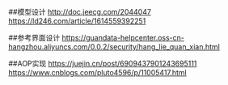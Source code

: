 ##模型设计
http://doc.jeecg.com/2044047
https://ld246.com/article/1614559392251

##参考界面设计
https://guandata-helpcenter.oss-cn-hangzhou.aliyuncs.com/0.0.2/security/hang_lie_quan_xian.html

##AOP实现
https://juejin.cn/post/6909437901243695111
https://www.cnblogs.com/pluto4596/p/11005417.html
